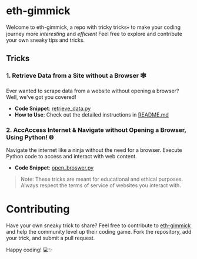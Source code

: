 # eth-gimmick
Welcome to eth-gimmick, a repo with tricky tricks💀 to make your coding journey more *interesting* and *efficient* Feel free to explore and contribute your own sneaky tips and tricks.

## Tricks

### 1. Retrieve Data from a Site without a Browser 🕸️

Ever wanted to scrape data from a website without opening a browser? Well, we've got you covered!
   - **Code Snippet**: [retrieve_data.py](./Tricks/Trick%201/retrieve_data.py)
   - **How to Use**: Check out the detailed instructions in [README.md](./Tricks/Trick%201/README.md)


### 2. AccAccess Internet & Navigate without Opening a Browser, Using Python! 🌐

Navigate the internet like a ninja without the need for a browser. Execute Python code to access and interact with web content.
   - **Code Snippet**: [open_broswer.py](./Tricks/Trick%202/open_browser.py)

> Note: These tricks are meant for educational and ethical purposes. Always respect the terms of service of websites you interact with.

# Contributing

Have your own sneaky trick to share? Feel free to contribute to [eth-gimmick](https://github.com/this-is-yaash/eth-gimmick/) and help the community level up their coding game. Fork the repository, add your trick, and submit a pull request.

Happy coding! 💻✨